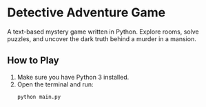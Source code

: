 #  Detective Adventure Game

A text-based mystery game written in Python. Explore rooms, solve puzzles, and uncover the dark truth behind a murder in a mansion.

##  How to Play
1. Make sure you have Python 3 installed.
2. Open the terminal and run:
   ```bash
   python main.py
